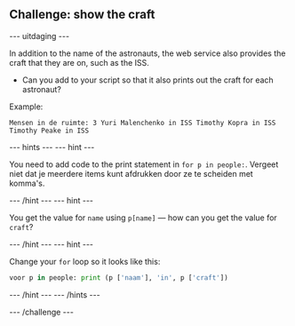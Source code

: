 ## Challenge: show the craft

\--- uitdaging \---

In addition to the name of the astronauts, the web service also provides the craft that they are on, such as the ISS.

+ Can you add to your script so that it also prints out the craft for each astronaut? 

Example:

    Mensen in de ruimte: 3 Yuri Malenchenko in ISS Timothy Kopra in ISS Timothy Peake in ISS
    

\--- hints \--- \--- hint \---

You need to add code to the print statement in `for p in people:`. Vergeet niet dat je meerdere items kunt afdrukken door ze te scheiden met komma's.

\--- /hint \--- \--- hint \---

You get the value for `name` using `p[name]` — how can you get the value for `craft`?

\--- /hint \--- \--- hint \---

Change your `for` loop so it looks like this:

```python
voor p in people: print (p ['naam'], 'in', p ['craft'])
```

\--- /hint \--- \--- /hints \---

\--- /challenge \---